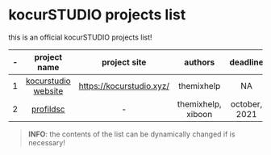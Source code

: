 # kocurSTUDIO projects list
this is an official kocurSTUDIO projects list!

| - |                                project name                               |       project site       |       authors      |    deadline   |
|:-:|:-------------------------------------------------------------------------:|:------------------------:|:------------------:|:-------------:|
| 1 | [kocurstudio website](https://github.com/kocurSTUDIO/kocurstudio-website) | https://kocurstudio.xyz/ |     themixhelp     |       NA      |
| 2 |       [profildsc](https://github.com/kocurSTUDIO/profildsc-frontend)      |             -            | themixhelp, xiboon | october, 2021 |

> **INFO**: the contents of the list can be dynamically changed if is necessary!